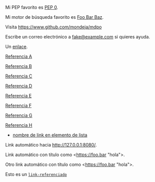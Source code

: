 Mi PEP favorito es [PEP 0](https://www.python.org/dev/peps/).

Mi motor de búsqueda favorito es [Foo Bar Baz](https://foobarbaz.com "El mejor
motor de búsqueda para privacidad").

Visita <https://www.github.com/mondeja/mdpo>

Escribe un correo electrónico a [fake@example.com](mailto:fake@example.com) si
quieres ayuda.

Un
[enlace](https://tan-tan-tan-tan-tan-tan-tan-tan-largo-que-no-debe-ser-envuelto-en-multiples.lineas).

[Referencia A][1]

[Referencia B][2]

[Referencia C][3]

[Referencia D][4]

[Referencia E][1]

[Referencia F][6]

[Referencia G][7]

[Referencia H][8]

- [nombre de link en elemento de
lista](https://ejemplo.es/un-gran-link-con-una-url-muy-muy-larga-y-grande-dentro)

Link automático hacia <http://127.0.0.1:8080/>.

Link automático con título como <https://foo.bar "hola">.

Otro link automático con título como <https://foo.bar "hola">.

Esto es un [`link-referenciado`]

[1]: https://github.com/mondeja/mdpo
[2]: https://github.com/mondeja/mdpo "Segunda referencia"
[3]: https://github.com/mondeja/mdpo "Tercera referencia"
[4]: https://github.com/mondeja/mdpo "Cuarta referencia"
[6]: https://github.com/mondeja/mdpo "Sexta referencia"
[7]: https://github.com/mondeja/mdpo "Séptima referencia"
[8]: https://github.com/mondeja/mdpo "Octava referencia"
[`link-referenciado`]: https://foo.bar
